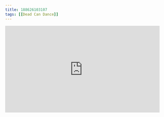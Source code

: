 ```yaml
---
title: 188626103107
tags: [[Dead Can Dance]]
---
```

<iframe allow="accelerometer; autoplay; clipboard-write; encrypted-media; gyroscope; picture-in-picture" allowfullscreen="" frameborder="0" height="281" id="youtube_iframe" src="https://www.youtube.com/embed/ZFKcGAvzeXU?feature=oembed&amp;enablejsapi=1&amp;origin=https://safe.txmblr.com&amp;wmode=opaque" width="500"></iframe>